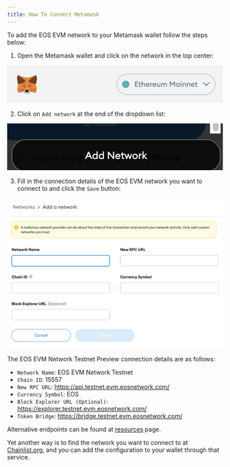 ```yaml
---
title: How To Connect Metamask
---
```


To add the EOS EVM network to your Metamask wallet follow the steps below:

1. Open the Metamask wallet and click on the network in the top center:

![metamask top network button](./images/metamask_top_network_button.png)

2. Click on `Add network` at the end of the dropdown list:

![metamask top network button](./images/metamask_add_network_button.png)

3. Fill in the connection details of the EOS EVM network you want to connect to and click the `Save` button:

![metamask_add_network_form](./images/metamask_add_network_form.png)

The EOS EVM Network Testnet Preview connection details are as follows:

* `Network Name`: EOS EVM Network Testnet
* `Chain ID`: 15557
* `New RPC URL`: https://api.testnet.evm.eosnetwork.com/
* `Currency Symbol`: EOS
* `Block Explorer URL (Optional)`: https://explorer.testnet.evm.eosnetwork.com/
* `Token Bridge`: https://bridge.testnet.evm.eosnetwork.com/

Alternative endpoints can be found at [resources](30_resources.md) page.

Yet another way is to find the network you want to connect to at [Chainlist.org](https://chainlist.org/), and you can add the configuration to your wallet through that service.
